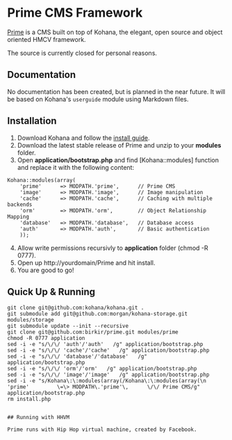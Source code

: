 # Prime CMS Framework

[Prime](http://github.com/birkir/prime) is a CMS built on top of Kohana, the elegant, open source and object oriented HMCV framework.

The source is currently closed for personal reasons.

## Documentation
No documentation has been created, but is planned in the near future. It will be based on Kohana's `userguide` module using Markdown files.

## Installation
1. Download Kohana and follow the [install guide](http://kohanaframework.org/3.3/guide/kohana/install).
2. Download the latest stable release of Prime and unzip to your **modules** folder.
3. Open **application/bootstrap.php** and find [Kohana::modules] function and replace it with the following content:

~~~
Kohana::modules(array(
	'prime'      => MODPATH.'prime',      // Prime CMS
	'image'      => MODPATH.'image',      // Image manipulation
	'cache'      => MODPATH.'cache',      // Caching with multiple backends
	'orm'        => MODPATH.'orm',        // Object Relationship Mapping
	'database'   => MODPATH.'database',   // Database access
	'auth'       => MODPATH.'auth',       // Basic authentication
	));
~~~

4. Allow write permissions recursivly to **application** folder (chmod -R 0777).
5. Open up http://yourdomain/Prime and hit install. 
6. You are good to go!

## Quick Up & Running

~~~
git clone git@github.com:kohana/kohana.git .
git submodule add git@github.com:morgan/kohana-storage.git modules/storage
git submodule update --init --recursive
git clone git@github.com:birkir/prime.git modules/prime
chmod -R 0777 application
sed -i -e "s/\/\/ 'auth'/'auth'   /g" application/bootstrap.php
sed -i -e "s/\/\/ 'cache'/'cache'   /g" application/bootstrap.php
sed -i -e "s/\/\/ 'database'/'database'   /g" application/bootstrap.php
sed -i -e "s/\/\/ 'orm'/'orm'   /g" application/bootstrap.php
sed -i -e "s/\/\/ 'image'/'image'   /g" application/bootstrap.php
sed -i -e "s/Kohana\:\:modules(array(/Kohana\:\:modules(array(\n        'prime'         \=\> MODPATH\.'prime'\,      \/\/ Prime CMS/g" application/bootstrap.php
rm install.php


## Running with HHVM

Prime runs with Hip Hop virtual machine, created by Facebook.
